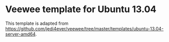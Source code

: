 # Veewee template for Ubuntu 13.04

This template is adapted from <https://github.com/jedi4ever/veewee/tree/master/templates/ubuntu-13.04-server-amd64>.
